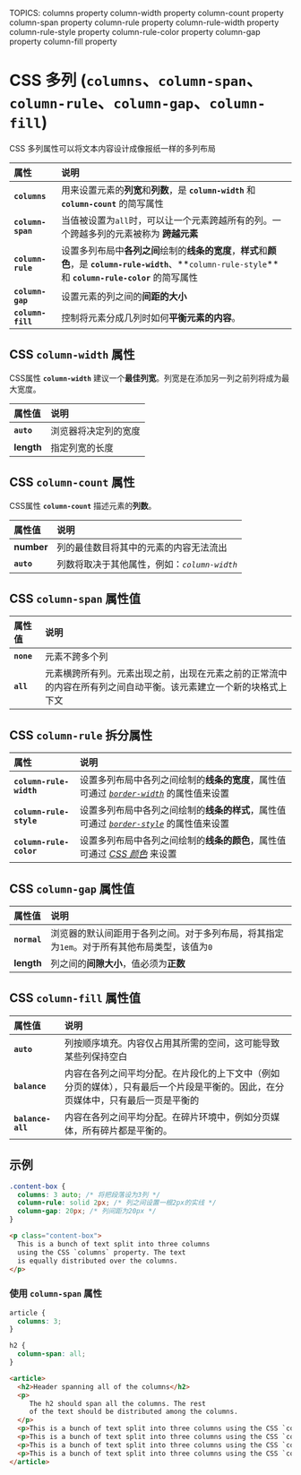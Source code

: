 TOPICS: columns property
        column-width property
        column-count property
        column-span property
        column-rule property
        column-rule-width property
        column-rule-style property
        column-rule-color property
        column-gap property
        column-fill property

# CSS 多列 (`columns`、`column-span`、`column-rule`、`column-gap`、`column-fill`)

CSS 多列属性可以将文本内容设计成像报纸一样的多列布局

| 属性 | 说明 |
| :--- | :--- |
| **`columns`** | 用来设置元素的**列宽**和**列数**，是 **`column-width`** 和 **`column-count`** 的简写属性 |
| **`column-span`** | 当值被设置为`all`时，可以让一个元素跨越所有的列。一个跨越多列的元素被称为 **跨越元素** |
| **`column-rule`** | 设置多列布局中**各列之间**绘制的**线条的宽度**，**样式**和**颜色**，是 **`column-rule-width`**、**`column-rule-style`**和 **`column-rule-color`** 的简写属性 |
| **`column-gap`** | 设置元素的列之间的**间距的大小** |
| **`column-fill`** | 控制将元素分成几列时如何**平衡元素的内容**。 |

## CSS `column-width` 属性

CSS属性 **`column-width`** 建议一个**最佳列宽**。列宽是在添加另一列之前列将成为最大宽度。

| 属性值 | 说明 |
| :--- | :--- |
| **`auto`** | 浏览器将决定列的宽度 |
| **length** | 指定列宽的长度 |

## CSS `column-count` 属性

CSS属性 **`column-count`** 描述元素的**列数**。

| 属性值 | 说明 |
| :--- | :--- |
| **number** | 列的最佳数目将其中的元素的内容无法流出 |
| **`auto`** | 列数将取决于其他属性，例如：*`column-width`* |

## CSS `column-span` 属性值

| 属性值 | 说明 |
| :--- | :--- |
| **`none`** | 元素不跨多个列 |
| **`all`** | 元素横跨所有列。元素出现之前，出现在元素之前的正常流中的内容在所有列之间自动平衡。该元素建立一个新的块格式上下文 |

## CSS `column-rule` 拆分属性

| 属性 | 说明 |
| :--- | :--- |
| **`column-rule-width`** | 设置多列布局中各列之间绘制的**线条的宽度**，属性值可通过 [*`border-width`*](/zh-hans/webfrontend/border-width_property) 的属性值来设置 |
| **`column-rule-style`** | 设置多列布局中各列之间绘制的**线条的样式**，属性值可通过 [*`border-style`*](/zh-hans/webfrontend/border-style_property) 的属性值来设置 |
| **`column-rule-color`** | 设置多列布局中各列之间绘制的**线条的颜色**，属性值可通过 [*CSS 颜色*](/zh-hans/webfrontend/css_color) 来设置 |

## CSS `column-gap` 属性值

| 属性值 | 说明 |
| :--- | :--- |
| **`normal`** | 浏览器的默认间距用于各列之间。对于多列布局，将其指定为`1em`。对于所有其他布局类型，该值为`0` |
| **length** | 列之间的**间隙大小**，值必须为**正数** |

## CSS `column-fill` 属性值

| 属性值 | 说明 |
| :--- | :--- |
| **`auto`** | 列按顺序填充。内容仅占用其所需的空间，这可能导致某些列保持空白 |
| **`balance`** | 内容在各列之间平均分配。在片段化的上下文中（例如分页的媒体），只有最后一个片段是平衡的。因此，在分页媒体中，只有最后一页是平衡的 |
| **`balance-all`** | 内容在各列之间平均分配。在碎片环境中，例如分页媒体，所有碎片都是平衡的。 |

## 示例

```css
.content-box {
  columns: 3 auto; /* 将把段落设为3列 */
  column-rule: solid 2px; /* 列之间设置一根2px的实线 */
  column-gap: 20px; /* 列间距为20px */
}
```

```html
<p class="content-box">
  This is a bunch of text split into three columns
  using the CSS `columns` property. The text
  is equally distributed over the columns.
</p>
```

### 使用 `column-span` 属性

```css
article {
  columns: 3;
}

h2 {
  column-span: all;
}
```

```html
<article>
  <h2>Header spanning all of the columns</h2>
  <p>
     The h2 should span all the columns. The rest
     of the text should be distributed among the columns.
  </p>
  <p>This is a bunch of text split into three columns using the CSS `columns` property. The text is equally distributed over the columns.</p>
  <p>This is a bunch of text split into three columns using the CSS `columns` property. The text is equally distributed over the columns.</p>
  <p>This is a bunch of text split into three columns using the CSS `columns` property. The text is equally distributed over the columns.</p>
  <p>This is a bunch of text split into three columns using the CSS `columns` property. The text is equally distributed over the columns.</p>
</article>
```
